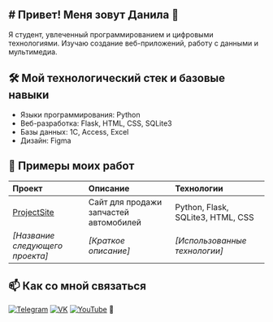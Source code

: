## # Привет! Меня зовут Данила 👋

Я студент, увлеченный программированием и цифровыми технологиями. Изучаю создание веб-приложений, работу с данными и мультимедиа.

## 🛠 Мой технологический стек и базовые навыки

*   Языки программирования: Python
*   Веб-разработка: Flask, HTML, CSS, SQLite3
*   Базы данных: 1C, Access, Excel
*   Дизайн: Figma

## 📂 Примеры моих работ

| Проект | Описание | Технологии |
| :--- | :--- | :--- |
| [ProjectSite](https://github.com/your_username/ProjectSite) | Сайт для продажи запчастей автомобилей | Python, Flask, SQLite3, HTML, CSS |
| *[Название следующего проекта]* | *[Краткое описание]* | *[Использованные технологии]* |

## 📫 Как со мной связаться

[![Telegram](https://img.shields.io/badge/Telegram-2CA5E0?style=for-the-badge&logo=telegram&logoColor=white)](https://t.me/your_username)
[![VK](https://img.shields.io/badge/ВКонтакте-4C75A3?style=for-the-badge&logo=vk&logoColor=white)](https://vk.com/your_username)
[![YouTube](https://img.shields.io/badge/YouTube-FF0000?style=for-the-badge&logo=youtube&logoColor=white)](https://youtube.com/@your_channel_name) 👋

<!--
**danya692/danya692** is a ✨ _special_ ✨ repository because its `README.md` (this file) appears on your GitHub profile.

Here are some ideas to get you started:

- 🔭 I’m currently working on ...
- 🌱 I’m currently learning ...
- 👯 I’m looking to collaborate on ...
- 🤔 I’m looking for help with ...
- 💬 Ask me about ...
- 📫 How to reach me: ...
- 😄 Pronouns: ...
- ⚡ Fun fact: ...
-->
